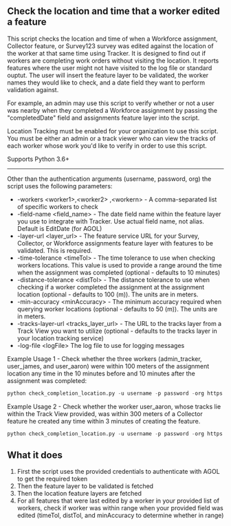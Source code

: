 ## Check the location and time that a worker edited a feature

This script checks the location and time of when a Workforce assignment, Collector feature, or Survey123 survey was edited against the location of the worker at that same time using Tracker. It is designed to find out if workers are completing work orders without visiting the location.
It reports features where the user might not have visited to the log file or standard ouptut. The user will insert the feature layer to be validated, the worker names they would like to check, and a date field they want to perform validation against.

For example, an admin may use this script to verify whether or not a user was nearby when they completed a Workforce assignment by passing the "completedDate" field and assignments feature layer into the script. 

Location Tracking must be enabled for your organization to use this script. You must be either an admin or a track viewer who can view the tracks of each worker whose work you'd like to verify in order to use this script.

Supports Python 3.6+

----

Other than the authentication arguments (username, password, org) the script uses the following parameters:

- -workers \<worker1\>,<worker2\> ,<workern\> - A comma-separated list of specific workers to check
- -field-name <field_name> - The date field name within the feature layer you use to integrate with Tracker. Use actual field name, not alias. Default is EditDate (for AGOL)
- -layer-url <layer_url> - The feature service URL for your Survey, Collector, or Workforce assignments feature layer with features to be validated. This is required.
- -time-tolerance \<timeTol\> - The time tolerance to use when checking workers locations. This value is used to provide a range around the time when the assignment was completed (optional - defaults to 10 minutes)
- -distance-tolerance \<distTol\> - The distance tolerance to use when checking if a worker completed the assignment at the assignment location (optional - defaults to 100 (m)). The units are in meters.
- -min-accuracy \<minAccuracy\> - The minimum accuracy required when querying worker locations (optional - defaults to 50 (m)). The units are in meters.
- -tracks-layer-url \<tracks_layer_url\> - The URL to the tracks layer from a Track View you want to utilize (optional - defaults to the tracks layer in your location tracking service)
- -log-file \<logFile\> The log file to use for logging messages

Example Usage 1  - Check whether the three workers (admin_tracker, user_james, and user_aaron) were within 100 meters of the assignment location any time in the 10 minutes before and 10 minutes after the assignment was completed:
```python
python check_completion_location.py -u username -p password -org https://.arcgis.com -workers admin_tracker,user_james,user_aaron -field-name completedDate -time-tolerance 10 -distance-tolerance 100 -layer-url https://services.arcgis.com/a910db6b36ff4066a3d4131fccc3da9b/arcgis/rest/services/assignments_ad9af2fc00314fa79ce79ec7d7317acc/FeatureServer/0
```

Example Usage 2 - Check whether the worker user_aaron, whose tracks lie within the Track View provided, was within 300 meters of a Collector feature he created any time within 3 minutes of creating the feature.
```python
python check_completion_location.py -u username -p password -org https://.arcgis.com -workers user_aaron -field-name CreationDate -time-tolerance 3 -distance-tolerance 300 -layer-url https://services.arcgis.com/a910db6b36ff4066a3d4131fccc3da9b/arcgis/rest/services/a14fa79ce79ec7d7317acc/FeatureServer/0 -tracks-layer-url https://locationservicesdev.arcgis.com/US6xjA1Nd8bW1aoA/arcgis/rest/services/5bfd7a0a1b6d4b698df17af205b8dbef_Track_View/FeatureServer/0
```

## What it does

 1. First the script uses the provided credentials to authenticate with AGOL to get the required token
 2. Then the feature layer to be validated is fetched
 3. Then the location feature layers are fetched
 4. For all features that were last edited by a worker in your provided list of workers, check if worker was within range when your provided field was edited (timeTol, distTol, and minAccuracy to determine whether in range)